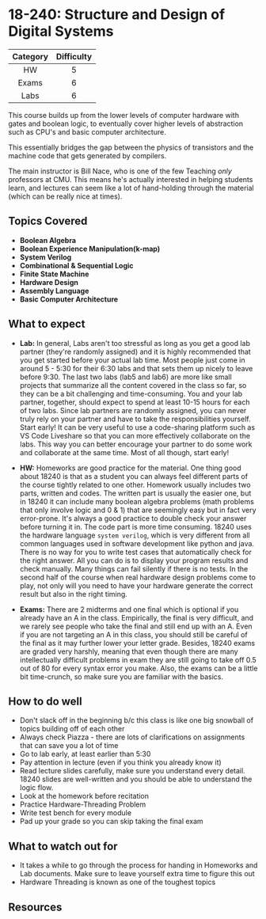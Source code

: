 # 18-240: Structure and Design of Digital Systems

| Category | Difficulty |
|:-:       | :-:        |
| HW       | 5          |
| Exams    | 6          |
| Labs     | 6          |

This course builds up from the lower levels of computer hardware with
gates and boolean logic, to eventually cover higher levels of abstraction
such as CPU's and basic computer architecture.

This essentially bridges the gap between the physics of transistors and
the machine code that gets generated by compilers.

The main instructor is Bill Nace, who is one of the few Teaching _only_
professors at CMU. This means he's actually interested in helping students
learn, and lectures can seem like a lot of hand-holding through the
material (which can be really nice at times). 

## Topics Covered

- **Boolean Algebra**
- **Boolean Experience Manipulation(k-map)**
- **System Verilog**
- **Combinational & Sequential Logic**
- **Finite State Machine**
- **Hardware Design**
- **Assembly Language**
- **Basic Computer Architecture**

## What to expect

- **Lab:** In general, Labs aren't too stressful as long as you get
a good lab partner (they're randomly assigned) and it is highly recommended
that you get started before your actual lab time. Most people just come in
around 5 - 5:30 for their 6:30 labs and that sets them up nicely to
leave before 9:30. The last two labs (lab5 and lab6) are more like small projects that
summarize all the content covered in the class so far, so they can be a bit challenging and 
time-consuming. You and your lab partner, together, should expect to spend at least 10-15 hours
for each of two labs. Since lab partners are randomly assigned, you can never truly rely on your partner and 
have to take the responsibilities yourself. Start early! It can be very useful to use a code-sharing platform such as VS Code Liveshare so that you can more effectively collaborate on the labs. This way you can better encourage your partner to do some work and collaborate at the same time. Most of all though, start early!

- **HW:** Homeworks are good practice for the material. One thing good about 18240 is that as a student you can always feel different parts of the course tightly related to one other. Homework usually includes two parts, written and codes. 
The written part is usually the easier one, but in 18240 it can include many boolean algebra problems (math problems that only involve logic and 0 & 1) that are seemingly easy but in fact very error-prone. It's always a good practice to double check your answer before turning it in. The code part is more time consuming. 18240 uses the hardware language `system verilog`, which is very different from all common languages used in software development like python and java. There is no way for you to write test cases that automatically check for the right answer. All you can do is to display your program results and check manually. Many things can fail silently if there is no tests. In the second half of the course when real hardware design problems come to play, not only will you need to have your hardware generate the correct result but also in the right timing.

- **Exams:** There are 2 midterms and one final which is optional if you already have an A in the class. Empirically, the final is very difficult, and we rarely see people who take the final and still end up with an A. Even if you are not targeting an A in this class, you should still be careful of the final as it may further lower your letter grade. Besides, 18240 exams are graded very harshly, meaning that even though there are many intellectually difficult problems in exam they are still going to take off 0.5 out of 80 for every syntax error you make. Also, the exams can be a little bit time-crunch, so make sure you are familiar with the basics.

## How to do well

- Don't slack off in the beginning b/c this class is like one big snowball of topics building off of each other
- Always check Piazza - there are lots of clarifications on assignments that can save you a lot of time
- Go to lab early, at least earlier than 5:30
- Pay attention in lecture (even if you think you already know it)
- Read lecture slides carefully, make sure you understand every detail. 18240 slides are well-written and you should be able to understand the logic flow.
- Look at the homework before recitation
- Practice Hardware-Threading Problem
- Write test bench for every module
- Pad up your grade so you can skip taking the final exam

## What to watch out for

- It takes a while to go through the process for handing in Homeworks and Lab documents. Make sure to leave yourself extra time to figure this out
- Hardware Threading is known as one of the toughest topics

## Resources
